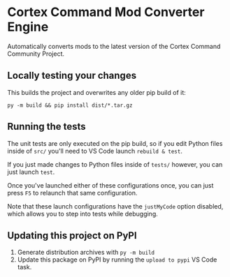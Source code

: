 # Cortex Command Mod Converter Engine

Automatically converts mods to the latest version of the Cortex Command Community Project.

## Locally testing your changes

This builds the project and overwrites any older pip build of it:

`py -m build && pip install dist/*.tar.gz`

## Running the tests

The unit tests are only executed on the pip build, so if you edit Python files inside of `src/` you'll need to VS Code launch `rebuild & test`.

If you just made changes to Python files inside of `tests/` however, you can just launch `test`.

Once you've launched either of these configurations once, you can just press `F5` to relaunch that same configuration.

Note that these launch configurations have the `justMyCode` option disabled, which allows you to step into tests while debugging.

## Updating this project on PyPI

1. Generate distribution archives with `py -m build`
2. Update this package on PyPI by running the `upload to pypi` VS Code task.
